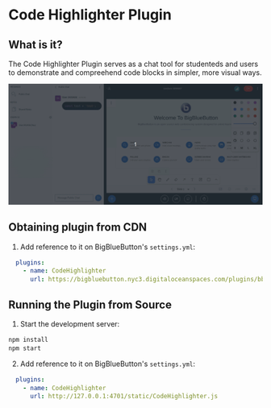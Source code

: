 # Code Highlighter Plugin

## What is it?

The Code Highlighter Plugin serves as a chat tool for studenteds and users to demonstrate and compreehend code blocks in simpler, more visual ways.

![Gif of plugin demo](./public/assets/plugin.gif)

## Obtaining plugin from CDN

1. Add reference to it on BigBlueButton's `settings.yml`:

```yaml
  plugins:
    - name: CodeHighlighter
      url: https://bigbluebutton.nyc3.digitaloceanspaces.com/plugins/bbb30/CodeHighlighter.js
```

## Running the Plugin from Source

1. Start the development server:

```bash
npm install
npm start
```

2. Add reference to it on BigBlueButton's `settings.yml`:

```yaml
  plugins:
    - name: CodeHighlighter
      url: http://127.0.0.1:4701/static/CodeHighlighter.js
```
